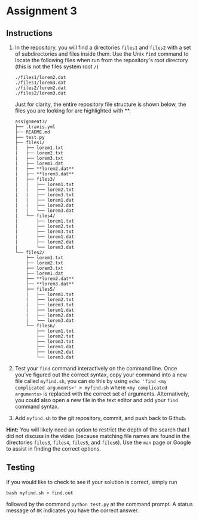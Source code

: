 # Assignment 3


## Instructions

 1. In the repository, you will find a directories `files1` and `files2` with a set of subdirectories and files inside them. Use the Unix `find` command to locate the following files when run from the repository's root directory (this is not the files system root `/`)

    ````
    ./files1/lorem2.dat
    ./files1/lorem3.dat
    ./files2/lorem2.dat
    ./files2/lorem3.dat
    ````
    Just for clarity, the entire repository file structure is shown below, the files you are looking for are highlighted with \*\*.

    ````
    assignment3/
    ├── .travis.yml
    ├── README.md
    ├── test.py
    ├── files1/
    |   ├── lorem1.txt
    |   ├── lorem2.txt
    |   ├── lorem3.txt
    |   ├── lorem1.dat
    |   ├── **lorem2.dat**
    |   ├── **lorem3.dat**
    |   ├── files3/
    |   |   ├── lorem1.txt
    |   |   ├── lorem2.txt
    |   |   ├── lorem3.txt
    |   |   ├── lorem1.dat
    |   |   ├── lorem2.dat
    |   |   └── lorem3.dat
    |   └── files4/
    |       ├── lorem1.txt
    |       ├── lorem2.txt
    |       ├── lorem3.txt
    |       ├── lorem1.dat
    |       ├── lorem2.dat
    |       └── lorem3.dat
    └── files2/
        ├── lorem1.txt
        ├── lorem2.txt
        ├── lorem3.txt
        ├── lorem1.dat
        ├── **lorem2.dat**
        ├── **lorem3.dat**
        ├── files5/
        |   ├── lorem1.txt
        |   ├── lorem2.txt
        |   ├── lorem3.txt
        |   ├── lorem1.dat
        |   ├── lorem2.dat
        |   └── lorem3.dat
        └── files6/
            ├── lorem1.txt
            ├── lorem2.txt
            ├── lorem3.txt
            ├── lorem1.dat
            ├── lorem2.dat
            └── lorem3.dat
    ````

 4. Test your `find` command interactively on the command line.  Once you've figured out the correct syntax, copy your command into a new file called `myfind.sh`, you can do this by using `echo 'find <my complicated arguments>' > myfind.sh` where `<my complicated arguments>` is replaced with the correct set of arguments.  Alternatively, you could also open a new file in the text editor and add your `find` command syntax.

 5. Add `myfind.sh` to the git repository, commit, and push back to Github.

 **Hint:** You will likely need an option to restrict the depth of the search that I did not discuss in the video (because matching file names are found in the directories `files3`, `files4`, `files5`, and `files6`).  Use the `man` page or Google to assist in finding the correct options.

 ## Testing

 If you would like to check to see if your solution is correct, simply run

 ````
 bash myfind.sh > find.out
 ````

 followed by the command `python test.py` at the command prompt.  A status message of `OK` indicates you have the correct answer.
